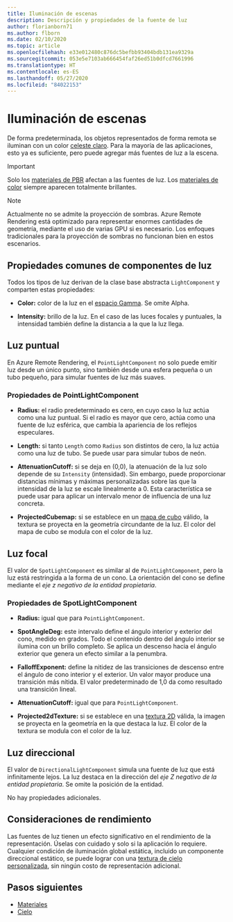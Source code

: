 ```yaml
---
title: Iluminación de escenas
description: Descripción y propiedades de la fuente de luz
author: florianborn71
ms.author: flborn
ms.date: 02/10/2020
ms.topic: article
ms.openlocfilehash: e33e012480c876dc5befbb93404bdb131ea9329a
ms.sourcegitcommit: 053e5e7103ab666454faf26ed51b0dfcd7661996
ms.translationtype: HT
ms.contentlocale: es-ES
ms.lasthandoff: 05/27/2020
ms.locfileid: "84022153"
---
```

# <a name="scene-lighting"></a>Iluminación de escenas

De forma predeterminada, los objetos representados de forma remota se iluminan con un color [celeste claro](sky.md). Para la mayoría de las aplicaciones, esto ya es suficiente, pero puede agregar más fuentes de luz a la escena.

> [!IMPORTANT]
> Solo los [materiales de PBR](pbr-materials.md) afectan a las fuentes de luz. Los [materiales de color](color-materials.md) siempre aparecen totalmente brillantes.

> [!NOTE]
> Actualmente no se admite la proyección de sombras. Azure Remote Rendering está optimizado para representar enormes cantidades de geometría, mediante el uso de varias GPU si es necesario. Los enfoques tradicionales para la proyección de sombras no funcionan bien en estos escenarios.

## <a name="common-light-component-properties"></a>Propiedades comunes de componentes de luz

Todos los tipos de luz derivan de la clase base abstracta `LightComponent` y comparten estas propiedades:

* **Color:** color de la luz en el [espacio Gamma](https://en.wikipedia.org/wiki/SRGB). Se omite Alpha.

* **Intensity:** brillo de la luz. En el caso de las luces focales y puntuales, la intensidad también define la distancia a la que la luz llega.

## <a name="point-light"></a>Luz puntual

En Azure Remote Rendering, el `PointLightComponent` no solo puede emitir luz desde un único punto, sino también desde una esfera pequeña o un tubo pequeño, para simular fuentes de luz más suaves.

### <a name="pointlightcomponent-properties"></a>Propiedades de PointLightComponent

* **Radius:** el radio predeterminado es cero, en cuyo caso la luz actúa como una luz puntual. Si el radio es mayor que cero, actúa como una fuente de luz esférica, que cambia la apariencia de los reflejos especulares.

* **Length:** si tanto `Length` como `Radius` son distintos de cero, la luz actúa como una luz de tubo. Se puede usar para simular tubos de neón.

* **AttenuationCutoff:** si se deja en (0,0), la atenuación de la luz solo depende de su `Intensity` (intensidad). Sin embargo, puede proporcionar distancias mínimas y máximas personalizadas sobre las que la intensidad de la luz se escale linealmente a 0. Esta característica se puede usar para aplicar un intervalo menor de influencia de una luz concreta.

* **ProjectedCubemap:** si se establece en un [mapa de cubo](../../concepts/textures.md) válido, la textura se proyecta en la geometría circundante de la luz. El color del mapa de cubo se modula con el color de la luz.

## <a name="spot-light"></a>Luz focal

El valor de `SpotLightComponent` es similar al de `PointLightComponent`, pero la luz está restringida a la forma de un cono. La orientación del cono se define mediante el *eje z negativo de la entidad propietaria*.

### <a name="spotlightcomponent-properties"></a>Propiedades de SpotLightComponent

* **Radius:** igual que para `PointLightComponent`.

* **SpotAngleDeg:** este intervalo define el ángulo interior y exterior del cono, medido en grados. Todo el contenido dentro del ángulo interior se ilumina con un brillo completo. Se aplica un descenso hacia el ángulo exterior que genera un efecto similar a la penumbra.

* **FalloffExponent:** define la nitidez de las transiciones de descenso entre el ángulo de cono interior y el exterior. Un valor mayor produce una transición más nítida. El valor predeterminado de 1,0 da como resultado una transición lineal.

* **AttenuationCutoff:** igual que para `PointLightComponent`.

* **Projected2dTexture:** si se establece en una [textura 2D](../../concepts/textures.md) válida, la imagen se proyecta en la geometría en la que destaca la luz. El color de la textura se modula con el color de la luz.

## <a name="directional-light"></a>Luz direccional

El valor de `DirectionalLightComponent` simula una fuente de luz que está infinitamente lejos. La luz destaca en la dirección del *eje Z negativo de la entidad propietaria*. Se omite la posición de la entidad.

No hay propiedades adicionales.

## <a name="performance-considerations"></a>Consideraciones de rendimiento

Las fuentes de luz tienen un efecto significativo en el rendimiento de la representación. Úselas con cuidado y solo si la aplicación lo requiere. Cualquier condición de iluminación global estática, incluido un componente direccional estático, se puede lograr con una [textura de cielo personalizada](sky.md), sin ningún costo de representación adicional.

## <a name="next-steps"></a>Pasos siguientes

* [Materiales](../../concepts/materials.md)
* [Cielo](sky.md)
